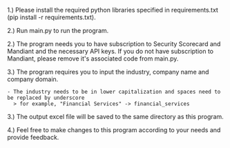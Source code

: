 1.) Please install the required python libraries specified in requirements.txt (pip install -r requirements.txt). 

2.) Run main.py to run the program.

2.) The program needs you to have subscription to Security Scorecard and Mandiant and the necessary API keys. If you do not have subscription to Mandiant, please remove it's associated code from main.py.  

3.) The program requires you to input the industry, company name and company domain. 

    - The industry needs to be in lower capitalization and spaces need to be replaced by underscore
      > for example, "Financial Services" -> financial_services
    
3.) The output excel file will be saved to the same directory as this program. 

4.) Feel free to make changes to this program according to your needs and provide feedback.
